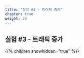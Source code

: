 ```yaml
---
title: "실험 #3 - 트래픽 증가"
chapter: true
weight: 50
---
```


## 실험 #3 - 트래픽 증가

{{% children showhidden="true" %}}
